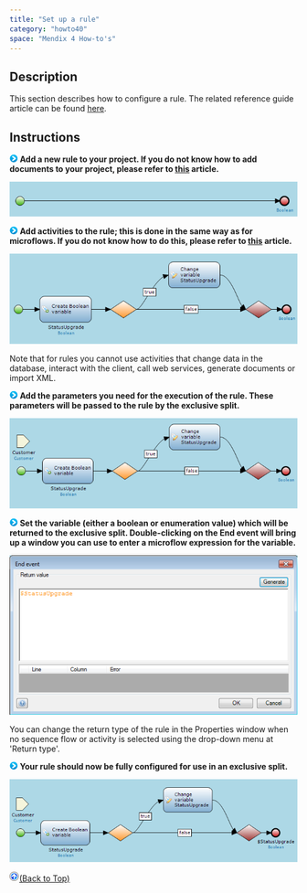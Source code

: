 ```yaml
---
title: "Set up a rule"
category: "howto40"
space: "Mendix 4 How-to's"
---
```

## Description

This section describes how to configure a rule. The related reference guide article can be found [here](https://world.mendix.com/pages/releaseview.action?pageId=9208525).

## Instructions

![](attachments/819203/917932.png) **Add a new rule to your project. If you do not know how to add documents to your project, please refer to [this](https://world.mendix.com/display/howto25/Add+documents+to+a+module) article.**

![](attachments/2621603/2752827.png)

![](attachments/819203/917932.png) **Add activities to the rule; this is done in the same way as for microflows. If you do not know how to do this, please refer to [this](https://world.mendix.com/display/howto25/Add+an+activity+to+a+microflow) article.**

![](attachments/2621603/2752828.png)

Note that for rules you cannot use activities that change data in the database, interact with the client, call web services, generate documents or import XML.

![](attachments/819203/917932.png) **Add the parameters you need for the execution of the rule. These parameters will be passed to the rule by the exclusive split.**

![](attachments/2621603/2752829.png)

![](attachments/819203/917932.png) **Set the variable (either a boolean or enumeration value) which will be returned to the exclusive split. Double-clicking on the End event will bring up a window you can use to enter a microflow expression for the variable.**

![](attachments/2621603/2752834.png)

You can change the return type of the rule in the Properties window when no sequence flow or activity is selected using the drop-down menu at 'Return type'.

![](attachments/819203/917932.png) **Your rule should now be fully configured for use in an exclusive split.**

![](attachments/2621603/2752833.png)

[![](attachments/819203/917564.png)](Set+up+a+rule)[(Back to Top)](Set+up+a+rule)